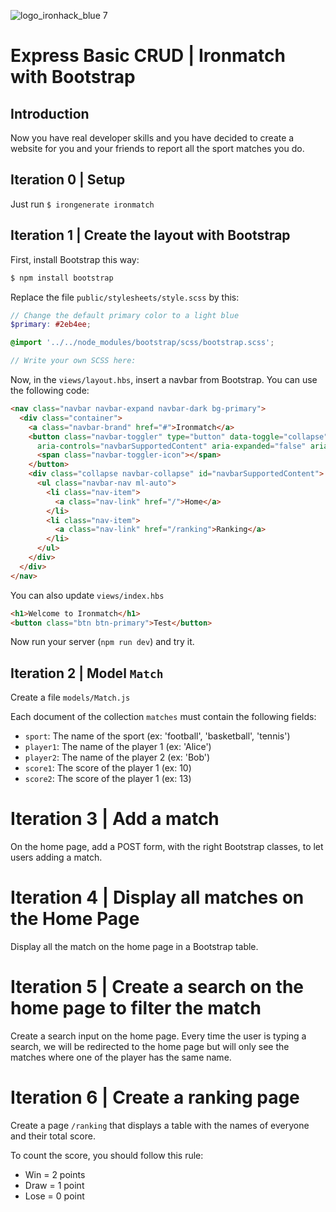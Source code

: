 ![logo_ironhack_blue 7](https://user-images.githubusercontent.com/23629340/40541063-a07a0a8a-601a-11e8-91b5-2f13e4e6b441.png)

# Express Basic CRUD | Ironmatch with Bootstrap

## Introduction

Now you have real developer skills and you have decided to create a website for you and your friends to report all the sport matches you do.

## Iteration 0 | Setup

Just run `$ irongenerate ironmatch`

## Iteration 1 | Create the layout with Bootstrap

First, install Bootstrap this way:
```sh
$ npm install bootstrap
```

Replace the file `public/stylesheets/style.scss` by this:
```scss
// Change the default primary color to a light blue
$primary: #2eb4ee;

@import '../../node_modules/bootstrap/scss/bootstrap.scss';

// Write your own SCSS here:
```

Now, in the `views/layout.hbs`, insert a navbar from Bootstrap. You can use the following code:

```html
<nav class="navbar navbar-expand navbar-dark bg-primary">
  <div class="container">
    <a class="navbar-brand" href="#">Ironmatch</a>
    <button class="navbar-toggler" type="button" data-toggle="collapse" data-target="#navbarSupportedContent"
      aria-controls="navbarSupportedContent" aria-expanded="false" aria-label="Toggle navigation">
      <span class="navbar-toggler-icon"></span>
    </button>
    <div class="collapse navbar-collapse" id="navbarSupportedContent">
      <ul class="navbar-nav ml-auto">
        <li class="nav-item">
          <a class="nav-link" href="/">Home</a>
        </li>
        <li class="nav-item">
          <a class="nav-link" href="/ranking">Ranking</a>
        </li>
      </ul>
    </div>
  </div>
</nav>
```

You can also update `views/index.hbs`

```html
<h1>Welcome to Ironmatch</h1>
<button class="btn btn-primary">Test</button>
```

Now run your server (`npm run dev`) and try it.

## Iteration 2 | Model `Match`

Create a file `models/Match.js`

Each document of the collection `matches` must contain the following fields:
- `sport`: The name of the sport (ex: 'football', 'basketball', 'tennis')
- `player1`: The name of the player 1 (ex: 'Alice')
- `player2`: The name of the player 2 (ex: 'Bob')
- `score1`: The score of the player 1 (ex: 10)
- `score2`: The score of the player 1 (ex: 13)

# Iteration 3 | Add a match

On the home page, add a POST form, with the right Bootstrap classes, to let users adding a match. 

# Iteration 4 | Display all matches on the Home Page

Display all the match on the home page in a Bootstrap table.

# Iteration 5 | Create a search on the home page to filter the match

Create a search input on the home page. Every time the user is typing a search, we will be redirected to the home page but will only see the matches where one of the player has the same name.

# Iteration 6 | Create a ranking page

Create a page `/ranking` that displays a table with the names of everyone and their total score. 

To count the score, you should follow this rule:
- Win = 2 points
- Draw = 1 point
- Lose = 0 point